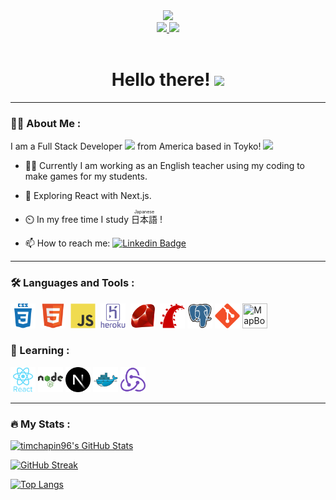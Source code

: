 
<div id="header" align="center">
  <img src="https://media.giphy.com/media/32aRceJMMw9WBQXvJA/giphy.gif" width="100"/>
  <div id="badges">
    <a target="_blank" rel="noopener noreferrer" href="https://www.linkedin.com/in/timothy-chapin/">
      <img src="https://img.shields.io/badge/LinkedIn-blue?style=for-the-badge&logo=linkedin&logoColor=white"/>
    </a>
    <a href="https://www.instagram.com/timchap96/" target="_blank" rel="noopener noreferrer">
      <img src="https://img.shields.io/badge/Instagram-E4405F?style=for-the-badge&logo=instagram&logoColor=white"/>
    </a>
  </div>
  <img src="https://komarev.com/ghpvc/?username=timchapin96&style=flat-square&color=blue" alt=""/>
  <h1>
    Hello there!
    <img src="https://media0.giphy.com/media/gM5qFksULw54NMWyry/giphy.gif?cid=ecf05e47k7psy2p7a18vue7hxd709a9rgh5vnxkdufm414t1&ep=v1_stickers_search&rid=giphy.gif&ct=s" width="35px"/>
  </h1>
</div>
  
<div align="center">
  
</div>

  ---

  ### :man_technologist: About Me :
  I am a Full Stack Developer <img src="https://usagif.com/wp-content/uploads/2022/4hv9xm/red-panda-44.gif" width="30"> from America   based in Toyko! <img src="https://media.giphy.com/media/eeQUsBxWB6bPHokSTF/giphy.gif" width="30">

  - 👨‍🏫  Currently I am working as an English teacher using my coding to make games for my students.
  
  - 🌱  Exploring React with Next.js.
  
  - ⏲️  In my free time I study <ruby> 日本語 <rp>(</rp><rt>Japanese</rt><rp>)</rp> </ruby>!
  
  - :mailbox:  How to reach me: [![Linkedin Badge](https://img.shields.io/badge/-timchap96-blue?style=flat&logo=Linkedin&logoColor=white)](https://www.linkedin.com/in/timothy-chapin/)


---

### :hammer_and_wrench: Languages and Tools :

<div>
  <img src="https://github.com/devicons/devicon/blob/master/icons/css3/css3-plain-wordmark.svg"  title="CSS3" alt="CSS" width="40" height="40"/>&nbsp;
  <img src="https://github.com/devicons/devicon/blob/master/icons/html5/html5-original.svg" title="HTML5" alt="HTML" width="40" height="40"/>&nbsp;
  <img src="https://github.com/devicons/devicon/blob/master/icons/javascript/javascript-original.svg" title="JavaScript" alt="JavaScript" width="40" height="40"/>&nbsp;
  <img src="https://github.com/devicons/devicon/blob/master/icons/heroku/heroku-original-wordmark.svg" title="Heroku"  alt="Heroku" width="40" height="40"/>&nbsp;
  <img src="https://github.com/devicons/devicon/blob/master/icons/ruby/ruby-original.svg" title="Ruby"  alt="Ruby" width="40" height="40"/>&nbsp;
  <img src="https://github.com/devicons/devicon/blob/master/icons/rails/rails-plain.svg" title="Rails"  alt="Rails" width="40" height="40"/>
  <img src="https://github.com/devicons/devicon/blob/master/icons/postgresql/postgresql-original.svg" title="PostgreSQL"  alt="PostgreSQL" width="40" height="40"/>
  <img src="https://github.com/devicons/devicon/blob/master/icons/git/git-original.svg" title="Git" **alt="Git" width="40" height="40"/>
  <img src="https://static-00.iconduck.com/assets.00/mapbox-icon-2048x2048-pmda994e.png" title="MapBox" **alt="Mapbox" width="40" height="40"/>
  
</div>

### 📝 Learning :
<div>
  <img src="https://github.com/devicons/devicon/blob/master/icons/react/react-original-wordmark.svg" title="React" alt="React" width="40" height="40"/>
  <img src="https://github.com/devicons/devicon/blob/master/icons/nodejs/nodejs-original-wordmark.svg" title="NodeJS" alt="NodeJS" width="40" height="40"/>
  <img background="white" src="https://github.com/devicons/devicon/blob/master/icons/nextjs/nextjs-original.svg" title="NextJS" alt="NextJS" width="40" height="40" background=white/>
  <img src="https://github.com/devicons/devicon/blob/master/icons/docker/docker-original.svg" title="NextJS" alt="NextJS" width="40" height="40"/>
  <img src="https://github.com/devicons/devicon/blob/master/icons/redux/redux-original.svg" title="NextJS" alt="NextJS" width="40" height="40"/>
</div>


---

### :fire: My Stats :
<a href="https://awesome-github-stats.azurewebsites.net/index.html??cardType=level-alternate&theme=tokyonight&preferLogin=false">  
<img  alt="timchapin96's GitHub Stats" src="https://awesome-github-stats.azurewebsites.net/user-stats/timchapin96?cardType=level-alternate&theme=tokyonight&preferLogin=false" />  </a>

[![GitHub Streak](https://streak-stats.demolab.com?user=timchapin96&theme=tokyonight)](https://git.io/streak-stats)

[![Top Langs](https://github-readme-stats.vercel.app/api/top-langs/?username=timchapin96&layout=compact&theme=tokyonight)](https://github.com/anuraghazra/github-readme-stats)

